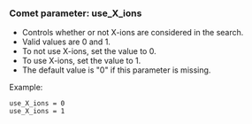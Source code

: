 ### Comet parameter: use_X_ions

- Controls whether or not X-ions are considered in the search.
- Valid values are 0 and 1.
- To not use X-ions, set the value to 0.
- To use X-ions, set the value to 1.
- The default value is "0" if this parameter is missing.

Example:
```
use_X_ions = 0
use_X_ions = 1
```
